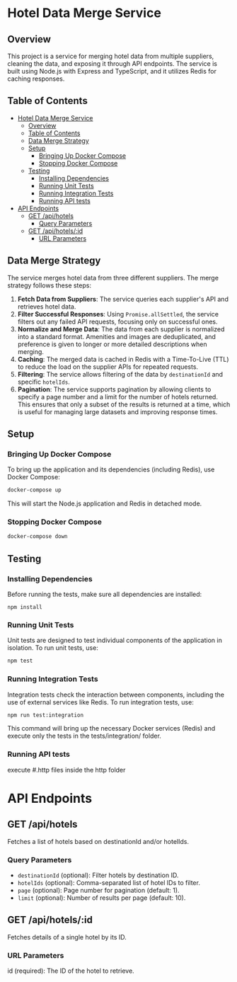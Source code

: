 # Hotel Data Merge Service

## Overview

This project is a service for merging hotel data from multiple suppliers, cleaning the data, and exposing it through API endpoints. The service is built using Node.js with Express and TypeScript, and it utilizes Redis for caching responses.

## Table of Contents

- [Hotel Data Merge Service](#hotel-data-merge-service)
  - [Overview](#overview)
  - [Table of Contents](#table-of-contents)
  - [Data Merge Strategy](#data-merge-strategy)
  - [Setup](#setup)
    - [Bringing Up Docker Compose](#bringing-up-docker-compose)
    - [Stopping Docker Compose](#stopping-docker-compose)
  - [Testing](#testing)
    - [Installing Dependencies](#installing-dependencies)
    - [Running Unit Tests](#running-unit-tests)
    - [Running Integration Tests](#running-integration-tests)
    - [Running API tests](#running-api-tests)
- [API Endpoints](#api-endpoints)
  - [GET /api/hotels](#get-apihotels)
    - [Query Parameters](#query-parameters)
  - [GET /api/hotels/:id](#get-apihotelsid)
    - [URL Parameters](#url-parameters)

## Data Merge Strategy

The service merges hotel data from three different suppliers. The merge strategy follows these steps:

1. **Fetch Data from Suppliers**: The service queries each supplier's API and retrieves hotel data.
2. **Filter Successful Responses**: Using `Promise.allSettled`, the service filters out any failed API requests, focusing only on successful ones.
3. **Normalize and Merge Data**: The data from each supplier is normalized into a standard format. Amenities and images are deduplicated, and preference is given to longer or more detailed descriptions when merging.
4. **Caching**: The merged data is cached in Redis with a Time-To-Live (TTL) to reduce the load on the supplier APIs for repeated requests.
5. **Filtering**: The service allows filtering of the data by `destinationId` and specific `hotelIds`.
6. **Pagination**: The service supports pagination by allowing clients to specify a page number and a limit for the number of hotels returned. This ensures that only a subset of the results is returned at a time, which is useful for managing large datasets and improving response times.
## Setup
### Bringing Up Docker Compose

To bring up the application and its dependencies (including Redis), use Docker Compose:

```bash
docker-compose up
```

This will start the Node.js application and Redis in detached mode.

### Stopping Docker Compose

```bash
docker-compose down
```

## Testing
### Installing Dependencies
Before running the tests, make sure all dependencies are installed:
```
npm install
```

### Running Unit Tests
Unit tests are designed to test individual components of the application in isolation. To run unit tests, use:

```bash
npm test
```

### Running Integration Tests
Integration tests check the interaction between components, including the use of external services like Redis. To run integration tests, use:

```bash
npm run test:integration
```
This command will bring up the necessary Docker services (Redis) and execute only the tests in the tests/integration/ folder.

### Running API tests
execute #.http files inside the http folder

# API Endpoints
## GET /api/hotels
Fetches a list of hotels based on destinationId and/or hotelIds.

### Query Parameters
- `destinationId` (optional): Filter hotels by destination ID.
- `hotelIds` (optional): Comma-separated list of hotel IDs to filter.
- `page` (optional): Page number for pagination (default: 1).
- `limit` (optional): Number of results per page (default: 10).

## GET /api/hotels/:id
Fetches details of a single hotel by its ID.

### URL Parameters
id (required): The ID of the hotel to retrieve.
